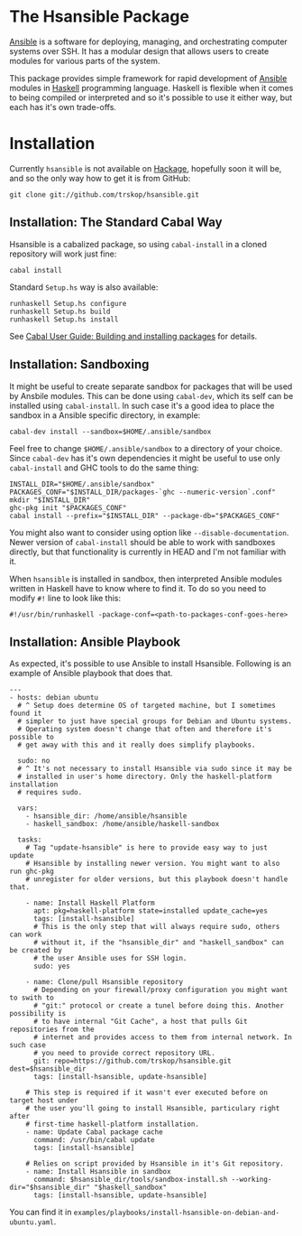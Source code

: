 The Hsansible Package
=====================

[Ansible](http://ansible.cc) is a software for deploying, managing, and
orchestrating computer systems over SSH. It has a modular design that allows
users to create modules for various parts of the system.

This package provides simple framework for rapid development of
[Ansible](http://ansible.cc) modules in [Haskell](http://haskell.org)
programming language. Haskell is flexible when it comes to being compiled or
interpreted and so it's possible to use it either way, but each has it's own
trade-offs.


Installation
============

Currently `hsansible` is not available on
[Hackage](http://hackage.haskell.org/), hopefully soon it will be, and so the
only way how to get it is from GitHub:

    git clone git://github.com/trskop/hsansible.git


Installation: The Standard Cabal Way
------------------------------------

Hsansible is a cabalized package, so using `cabal-install` in a cloned
repository will work just fine:

    cabal install

Standard `Setup.hs` way is also available:

    runhaskell Setup.hs configure
    runhaskell Setup.hs build
    runhaskell Setup.hs install

See [Cabal User Guide: Building and installing
packages](http://www.haskell.org/cabal/users-guide/installing-packages.html)
for details.


Installation: Sandboxing
------------------------

It might be useful to create separate sandbox for packages that will be used by
Ansbile modules. This can be done using `cabal-dev`, which its self can be
installed using `cabal-install`. In such case it's a good idea to place the
sandbox in a Ansible specific directory, in example:

    cabal-dev install --sandbox=$HOME/.ansible/sandbox

Feel free to change `$HOME/.ansible/sandbox` to a directory of your choice.
Since `cabal-dev` has it's own dependencies it might be useful to use only
`cabal-install` and GHC tools to do the same thing:

    INSTALL_DIR="$HOME/.ansible/sandbox"
    PACKAGES_CONF="$INSTALL_DIR/packages-`ghc --numeric-version`.conf"
    mkdir "$INSTALL_DIR"
    ghc-pkg init "$PACKAGES_CONF"
    cabal install --prefix="$INSTALL_DIR" --package-db="$PACKAGES_CONF"

You might also want to consider using option like `--disable-documentation`.
Newer version of `cabal-install` should be able to work with sandboxes
directly, but that functionality is currently in HEAD and I'm not familiar with
it.

When `hsansible` is installed in sandbox, then interpreted Ansible modules
written in Haskell have to know where to find it. To do so you need to modify
`#!` line to look like this:

    #!/usr/bin/runhaskell -package-conf=<path-to-packages-conf-goes-here>


Installation: Ansible Playbook
------------------------------

As expected, it's possible to use Ansible to install Hsansible. Following is an
example of Ansible playbook that does that.

    ---
    - hosts: debian ubuntu
      # ^ Setup does determine OS of targeted machine, but I sometimes found it
      # simpler to just have special groups for Debian and Ubuntu systems.
      # Operating system doesn't change that often and therefore it's possible to
      # get away with this and it really does simplify playbooks.

      sudo: no
      # ^ It's not necessary to install Hsansible via sudo since it may be
      # installed in user's home directory. Only the haskell-platform installation
      # requires sudo.

      vars:
        - hsansible_dir: /home/ansible/hsansible
        - haskell_sandbox: /home/ansible/haskell-sandbox

      tasks:
        # Tag "update-hsansible" is here to provide easy way to just update
        # Hsansible by installing newer version. You might want to also run ghc-pkg
        # unregister for older versions, but this playbook doesn't handle that.

        - name: Install Haskell Platform
          apt: pkg=haskell-platform state=installed update_cache=yes
          tags: [install-hsansible]
          # This is the only step that will always require sudo, others can work
          # without it, if the "hsansible_dir" and "haskell_sandbox" can be created by
          # the user Ansible uses for SSH login.
          sudo: yes

        - name: Clone/pull Hsansible repository
          # Depending on your firewall/proxy configuration you might want to swith to
          # "git:" protocol or create a tunel before doing this. Another possibility is
          # to have internal "Git Cache", a host that pulls Git repositories from the
          # internet and provides access to them from internal network. In such case
          # you need to provide correct repository URL.
          git: repo=https://github.com/trskop/hsansible.git dest=$hsansible_dir
          tags: [install-hsansible, update-hsansible]

        # This step is required if it wasn't ever executed before on target host under
        # the user you'll going to install Hsansible, particulary right after
        # first-time haskell-platform installation.
        - name: Update Cabal package cache
          command: /usr/bin/cabal update
          tags: [install-hsansible]

        # Relies on script provided by Hsansible in it's Git repository.
        - name: Install Hsansible in sandbox
          command: $hsansible_dir/tools/sandbox-install.sh --working-dir="$hsansible_dir" "$haskell_sandbox"
          tags: [install-hsansible, update-hsansible]

You can find it in `examples/playbooks/install-hsansible-on-debian-and-ubuntu.yaml`.
